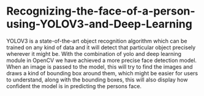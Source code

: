 # Recognizing-the-face-of-a-person-using-YOLOV3-and-Deep-Learning
YOLOV3 is a state-of-the-art object recognition algorithm which can be trained on any kind of data and it will detect that particular object precisely wherever it might be. With the combination of yolo and deep learning module in OpenCV we have achieved a more precise face detection model. When an image is passed to the model, this will try to find the images and draws a kind of bounding box around them, which might be easier for users to understand, along with the bounding boxes, this will also display how confident the model is in predicting the persons face.
